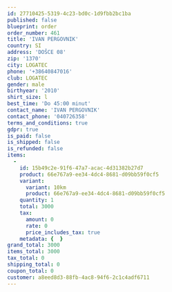 ```yaml
---
id: 27710425-5319-4c23-bd0c-1d9fbb2bc1ba
published: false
blueprint: order
order_number: 461
title: 'IVAN PERGOVNIK'
country: SI
address: 'DOŠCE 08'
zip: '1370'
city: LOGATEC
phone: '+38640847016'
club: LOGATEC
gender: male
birthyear: '2010'
shirt_size: l
best_time: 'Do 45:00 minut'
contact_name: 'IVAN PERGOVNIK'
contact_phone: '040726358'
terms_and_conditions: true
gdpr: true
is_paid: false
is_shipped: false
is_refunded: false
items:
  -
    id: 15b49c2e-91f6-47a7-acac-4d31382b27d7
    product: 66e767a9-ee34-4dc4-8681-d09bb59f0cf5
    variant:
      variant: 10km
      product: 66e767a9-ee34-4dc4-8681-d09bb59f0cf5
    quantity: 1
    total: 3000
    tax:
      amount: 0
      rate: 0
      price_includes_tax: true
    metadata: {  }
grand_total: 3000
items_total: 3000
tax_total: 0
shipping_total: 0
coupon_total: 0
customer: a8eed8d3-88fb-4ac8-94f6-2c1c4adf6711
---
```

